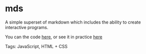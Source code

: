 # mds

A simple superset of markdown which
includes the ability to create interactive programs.

You can the code [here](https://github.com/hhhhhhhhhn/mds),
or see it in practice [here](https://hhhhhhhhhn.github.io/script-repo/)

Tags: JavaScript, HTML + CSS